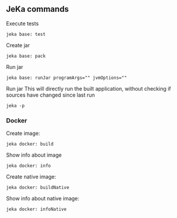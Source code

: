 #

## JeKa commands

Execute tests
```shell
jeka base: test
```

Create jar 
```shell
jeka base: pack
```

Run jar
```shell
jeka base: runJar programArgs="" jvmOptions=""
```

Run jar 
This will directly run the built application, without checking if sources have changed since last run
```
jeka -p
```

### Docker

Create image:
```shell
jeka docker: build
```
Show info about image
```shell
jeka docker: info
```

Create native image:
```shell
jeka docker: buildNative
```
Show info about native image:
```shell
jeka docker: infoNative
```

